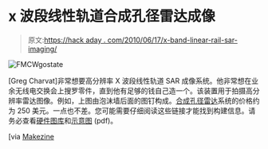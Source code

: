 # x 波段线性轨道合成孔径雷达成像

> 原文:[https://hack aday . com/2010/06/17/x-band-linear-rail-sar-imaging/](https://hackaday.com/2010/06/17/x-band-linear-rail-sar-imaging/)

![](../Images/18548de80ca9d469f78a8c7402fc7a4b.png "FMCWgostate")

[Greg Charvat]非常想要高分辨率 X 波段线性轨道 SAR 成像系统。他非常想在业余无线电交换会上搜罗零件，直到他有足够的钱自己造一个。该装置用于拍摄高分辨率雷达图像。例如，上图由泡沫墙后面的图钉构成。[合成孔径雷达](http://en.wikipedia.org/wiki/Synthetic_aperture_radar)系统的价格约为 250 美元。一点也不差。您可能需要仔细阅读这些链接才能找到构建信息。请务必查看[硬件图库](http://www.mit.edu/~gr20603/Dr.%20Gregory%20L.%20Charvat%20Projects/$240%20Rail%20SAR%20hardware.html)和[示意图](http://web.mit.edu/gr20603/www/website%20pdfs/240dollar_railsar_notes.pdf) (pdf)。

[via [Makezine](http://blog.makezine.com/archive/2010/06/how-to_build_a_synthetic_aperture_r.html)